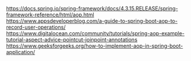 https://docs.spring.io/spring-framework/docs/4.3.15.RELEASE/spring-framework-reference/html/aop.html
https://www.appsdeveloperblog.com/a-guide-to-spring-boot-aop-to-record-user-operations/
https://www.digitalocean.com/community/tutorials/spring-aop-example-tutorial-aspect-advice-pointcut-joinpoint-annotations
https://www.geeksforgeeks.org/how-to-implement-aop-in-spring-boot-application/
